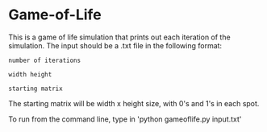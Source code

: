 # Game-of-Life
This is a game of life simulation that prints out each iteration of the simulation.
The input should be a .txt file in the following format:

```
number of iterations

width height

starting matrix
```

The starting matrix will be width x height size, with 0's and 1's in each spot.

To run from the command line, type in 'python gameoflife.py input.txt'
